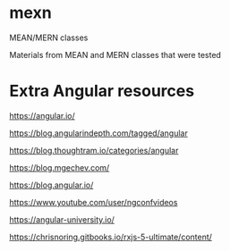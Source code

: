 # mexn
MEAN/MERN classes

Materials from MEAN and MERN classes that were tested


# Extra Angular resources
  https://angular.io/
  
  https://blog.angularindepth.com/tagged/angular
  
  https://blog.thoughtram.io/categories/angular
  
  https://blog.mgechev.com/
  
  https://blog.angular.io/
  
  https://www.youtube.com/user/ngconfvideos
  
  https://angular-university.io/
  
  https://chrisnoring.gitbooks.io/rxjs-5-ultimate/content/
